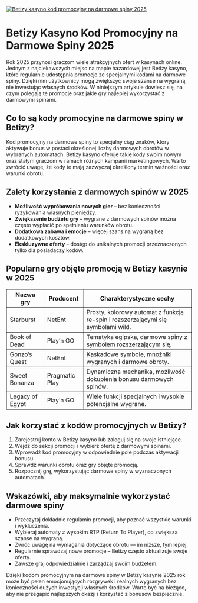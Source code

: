 [![Betizy kasyno kod promocyjny na darmowe spiny 2025](https://123-caf.pages.dev/gitsignup.png)](https://vrmoo.ru/Bt82HjjY)

<h1>Betizy Kasyno Kod Promocyjny na Darmowe Spiny 2025</h1> <p>Rok 2025 przynosi graczom wiele atrakcyjnych ofert w kasynach online. Jednym z najciekawszych miejsc na mapie hazardowej jest Betizy kasyno, które regularnie udostępnia promocje ze specjalnymi kodami na darmowe spiny. Dzięki nim użytkownicy mogą zwiększyć swoje szanse na wygraną, nie inwestując własnych środków. W niniejszym artykule dowiesz się, na czym polegają te promocje oraz jakie gry najlepiej wykorzystać z darmowymi spinami.</p>  <h2>Co to są kody promocyjne na darmowe spiny w Betizy?</h2> <p>Kod promocyjny na darmowe spiny to specjalny ciąg znaków, który aktywuje bonus w postaci określonej liczby darmowych obrotów w wybranych automatach. Betizy kasyno oferuje takie kody swoim nowym oraz stałym graczom w ramach różnych kampanii marketingowych. Warto zwrócić uwagę, że kody te mają zazwyczaj określony termin ważności oraz warunki obrotu.</p>  <h2>Zalety korzystania z darmowych spinów w 2025</h2> <ul>   <li><strong>Możliwość wypróbowania nowych gier</strong> – bez konieczności ryzykowania własnych pieniędzy.</li>   <li><strong>Zwiększenie budżetu gry</strong> – wygrane z darmowych spinów można często wypłacić po spełnieniu warunków obrotu.</li>   <li><strong>Dodatkowa zabawa i emocje</strong> – więcej szans na wygraną bez dodatkowych kosztów.</li>   <li><strong>Ekskluzywne oferty</strong> – dostęp do unikalnych promocji przeznaczonych tylko dla posiadaczy kodów.</li> </ul>  <h2>Popularne gry objęte promocją w Betizy kasynie w 2025</h2> <table border="1" cellpadding="8" cellspacing="0">   <thead>     <tr>       <th>Nazwa gry</th>       <th>Producent</th>       <th>Charakterystyczne cechy</th>     </tr>   </thead>   <tbody>     <tr>       <td>Starburst</td>       <td>NetEnt</td>       <td>Prosty, kolorowy automat z funkcją re-spin i rozszerzającymi się symbolami wild.</td>     </tr>     <tr>       <td>Book of Dead</td>       <td>Play’n GO</td>       <td>Tematyka egipska, darmowe spiny z symbolem rozszerzającym się.</td>     </tr>     <tr>       <td>Gonzo’s Quest</td>       <td>NetEnt</td>       <td>Kaskadowe symbole, mnożniki wygranych i darmowe obroty.</td>     </tr>     <tr>       <td>Sweet Bonanza</td>       <td>Pragmatic Play</td>       <td>Dynamiczna mechanika, możliwość dokupienia bonusu darmowych spinów.</td>     </tr>     <tr>       <td>Legacy of Egypt</td>       <td>Play’n GO</td>       <td>Wiele funkcji specjalnych i wysokie potencjalne wygrane.</td>     </tr>   </tbody> </table>  <h2>Jak korzystać z kodów promocyjnych w Betizy?</h2> <ol>   <li>Zarejestruj konto w Betizy kasyno lub zaloguj się na swoje istniejące.</li>   <li>Wejdź do sekcji promocji i wybierz ofertę z darmowymi spinami.</li>   <li>Wprowadź kod promocyjny w odpowiednie pole podczas aktywacji bonusu.</li>   <li>Sprawdź warunki obrotu oraz gry objęte promocją.</li>   <li>Rozpocznij grę, wykorzystując darmowe spiny w wyznaczonych automatach.</li> </ol>  <h2>Wskazówki, aby maksymalnie wykorzystać darmowe spiny</h2> <ul>   <li>Przeczytaj dokładnie regulamin promocji, aby poznać wszystkie warunki i wykluczenia.</li>   <li>Wybieraj automaty z wysokim RTP (Return To Player), co zwiększa szanse na wygraną.</li>   <li>Zwróć uwagę na wymagania dotyczące obrotu — im niższe, tym lepiej.</li>   <li>Regularnie sprawdzaj nowe promocje – Betizy często aktualizuje swoje oferty.</li>   <li>Zawsze graj odpowiedzialnie i zarządzaj swoim budżetem.</li> </ul>  <p>Dzięki kodom promocyjnym na darmowe spiny w Betizy kasynie 2025 rok może być pełen emocjonujących rozgrywek i realnych wygranych bez konieczności dużych inwestycji własnych środków. Warto być na bieżąco, aby nie przegapić najlepszych okazji i korzystać z bonusów bezpiecznie.</p>